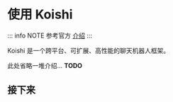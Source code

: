 # 使用 Koishi

::: info NOTE
参考官方 [介绍](https://koishi.chat/zh-CN/manual/introduction.html)
:::

Koishi 是一个跨平台、可扩展、高性能的聊天机器人框架。

此处省略一堆介绍...
**TODO**

## 接下来

<div class="text-center flex gap-2 m-1">
    <a href="./installation" class="flex-1">
        <Card v-ripple>
            <template #content>
                安装 Koishi
            </template>
        </Card>
    </a>
    <a href="./configuration" class="flex-1">
        <Card v-ripple>
            <template #content>
                配置 Koishi
            </template>
        </Card>
    </a>
</div>
